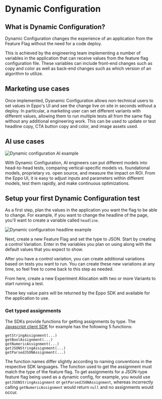 # Dynamic Configuration

## What is Dynamic Configuration?

Dynamic Configuration changes the experience of an application from the Feature Flag without the need for a code deploy.

This is achieved by the engineering team implementing a number of variables in the application that can receive values from the feature flag configuration file. These variables can include front-end changes such as copy and color as well as back-end changes such as which version of an algorithm to utilize.

## Marketing use cases

Once implemented, Dyanamic Configuration allows non-technical users to set values in Eppo's UI and see the change live on site in seconds without a deploy. In particular, a marketing user can set different variants with different values, allowing them to run multiple tests all from the same flag without any additional engineering work. This can be used to update or test headline copy, CTA button copy and color, and image assets used.

## AI use cases

![Dynamic configuration AI example](/img/feature-flagging/dynamic-config-ai.png)

With Dynamic Configuration, AI engineers can put different models into head-to-head tests, comparing vertical-specific models vs. foundational models, proprietary vs. open source, and measure the impact on ROI. From the Eppo UI, it is easy to adjust inputs and parameters within different models, test them rapidly, and make continuous optimizations.

## Setup your first Dynamic Configuration test
 
As a first step, plan the values in the application you want the flag to be able to change. For example, if you want to change the headline of the page, you'll want to create a variable called `headline`.

![Dynamic configuration headline example](/img/feature-flagging/dynamic-config-headline-example.png)

Next, create a new Feature Flag and set the type to JSON. Start by creating a control Variation. Enter in the variables you plan on using along with the default values that you expect to show.

After you have a control variation, you can create additional variations based on tests you want to run. You can create these new variations at any time, so feel free to come back to this step as needed.

From here, create a new Experiment Allocation with two or more Variants to start running a test.

These key value pairs will be returned by the Eppo SDK and available for the application to use.

### Get typed assignments

The SDKs provide functions for getting assignments by type. The [Javascript client SDK](/feature-flags/sdks/javascript) for example has the following 5 functions:

```
getStringAssignment(...)
getBoolAssignment(...)
getNumericAssignment(...)
getJSONStringAssignment(...)
getParsedJSONAssignment(...)
```

The function names differ slightly according to naming conventions in the respective SDK languages. The function used to get the assignment must match the type of the feature flag. To get assignments for a JSON-type feature flag being used as a dynamic config, for example, you would use `getJSONStringAssignment` or `getParsedJSONAssignment`, whereas incorrectly calling `getNumericAssignment` would return `null` and no assignments would occur.
